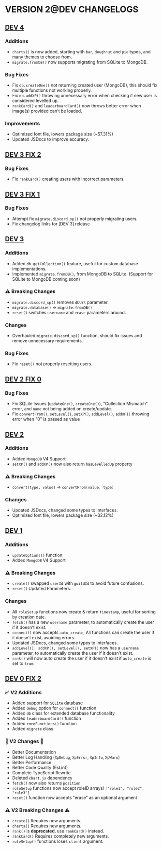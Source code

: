 # VERSION 2@DEV CHANGELOGS

## [DEV 4](https://github.com/Abadima/simply-xp/releases/tag/v2.0.0-dev.4)

### Additions

- `charts()` is now added, starting with `bar`, `doughnut` and `pie` types, and many themes to choose from.
- `migrate.fromDB()` now supports migrating from SQLite to MongoDB.

### Bug Fixes

- Fix `db.createOne()` not returning created user (MongoDB), this should fix multiple functions not working properly.
- Fix `db.addXP()` throwing unnecessary error when checking if new user is considered levelled up.
- `rankCard()` and `leaderboardCard()` now throws better error when image(s) provided can't be loaded.

### Improvements

- Optimized font file, lowers package size (~57.31%)
- Updated JSDocs to improve accuracy.

## [DEV 3 FIX 2](https://github.com/Abadima/simply-xp/releases/tag/v2.0.0-dev.3)

### Bug Fixes

- Fix `rankCard()` creating users with incorrect parameters.

## [DEV 3 FIX 1](https://github.com/Abadima/simply-xp/releases/tag/v2.0.0-dev.3)

### Bug Fixes

- Attempt fix `migrate.discord_xp()` not properly migrating users.
- Fix changelog links for [DEV 3] release

## [DEV 3](https://github.com/Abadima/simply-xp/releases/tag/v2.0.0-dev.3)

### Additions
- Added `db.getCollection()` feature, useful for custom database implementations.
- Implemented `migrate.fromDB()`, from MongoDB to SQLite. (Support for SQLite to MongoDB coming soon)

### ⚠️ Breaking Changes

- `migrate.discord_xp()` removes `dbUrl` parameter.
- `migrate.database()` => `migrate.fromDB()`
- `reset()` switches `username` and `erase` parameters around.

### Changes

- Overhauled `migrate.discord_xp()` function, should fix issues and remove unnecessary requirements.

### Bug Fixes

- Fix `reset()` not properly resetting users.

## [DEV 2 FIX 0](https://github.com/Abadima/simply-xp/releases/tag/v2.0.0-dev.2)

### Bug Fixes

- Fix SQLite Issues (`updateOne()`, `createOne()`), "Collection Mismatch" error, and `name` not being added on
  create/update.
- Fix `convertFrom()`, `setLevel()`, `setXP()`, `addLevel()`, `addXP()` throwing error when "0" is passed as value

## [DEV 2](https://github.com/Abadima/simply-xp/releases/tag/v2.0.0-dev.2)

### Additions

- Added `MongoDB` V4 Support
- `setXP()` and `addXP()` now also return `hasLevelledUp` property

### ⚠️ Breaking Changes

- `convert(type, value)` => `convertFrom(value, type)`

### Changes

- Updated JSDocs, changed some types to interfaces.
- Optimized font file, lowers package size (~32.12%)

## [DEV 1](https://github.com/Abadima/simply-xp/releases/tag/v2.0.0-dev.1)

### Additions

- `updateOptions()` function
- Added `MongoDB` V4 Support

### ⚠️ Breaking Changes

- `create()` swapped `userId` with `guildId` to avoid future confusions.
- `reset()` Updated Parameters.

### Changes

- All `roleSetup` functions now create & return `timestamp`, useful for sorting by creation date.
- `fetch()` has a new `username` parameter, to automatically create the user if it doesn't exist.
- `connect()` now accepts `auto_create`, All functions can create the user if it doesn't exist, avoiding errors.
- Updated JSDocs, changed some types to interfaces.
- `addLevel(), addXP(), setLevel(), setXP()` now has a `username` parameter, to automatically create the user if it
  doesn't exist.
- `rank()` will now auto create the user if it doesn't exist if `auto_create` is set to `true`.

## [DEV 0 FIX 2](https://github.com/Abadima/simply-xp/releases/tag/v2.0.0-dev.0)

### ✅ V2 Additions

- Added support for `SQLite` database
- Added `debug` option for `connect()` function
- Added `db` class for extended database functionality
- Added `leaderboardCard()` function
- Added `coreFunctions()` function
- Added `migrate` class

### 🎉 V2 Changes 🎉

- Better Documentation
- Better Log Handling (`XpDebug`, `XpError`, `XpInfo`, `XpWarn`)
- Better Performance
- Better Code Quality (EsLint)
- Complete TypeScript Rewrite
- Deleted `chart.js` dependency
- `fetch()` now also returns `position`
- `roleSetup` functions now accept roleID arrays! `["role1", "role2", "role3"]`
- `reset()` function now accepts "erase" as an optional argument

### ⚠️ V2 Breaking Changes ⚠️

- `create()` Requires new arguments.
- `charts()` Requires new arguments.
- `rank()` is **deprecated**, use `rankCard()` instead.
- `rankCard()` Requires completely new arguments.
- `roleSetup()` functions loses `client` argument.